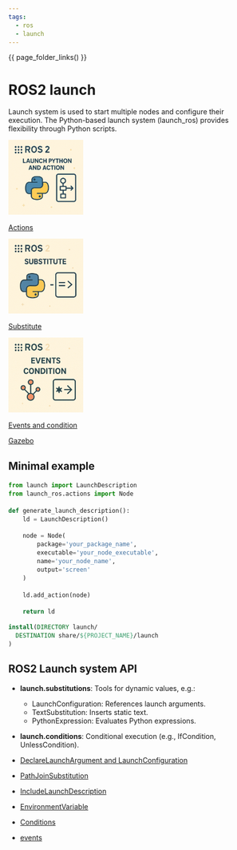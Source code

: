 ```yaml
---
tags:
  - ros
  - launch
---
```

{{ page_folder_links() }}

# ROS2 launch
Launch system is used to start multiple nodes and configure their execution. The Python-based launch system (launch_ros) provides flexibility through Python scripts.


<div class="grid-container">
        <div class="grid-item">
        <a href="launch_actions">
            <img src="images/launch_Actions.png" width="150" height="150">
            <p>Actions</p>
             </a>
        </div>
    <div class="grid-item">
        <a href="launch_substitute">
        <img src="images/launch_substitute.png" width="150" height="150" >
        <p>Substitute</p>
        </a>
    </div>
    <div class="grid-item">
        <a href="launch_events_and_condition">
        <img src="images/launch_events_and_condition.png" width="150" height="150">
        <p>Events and condition</p>
        </a>
    </div>
     <div class="grid-item">
        <a href="gazebo">
        <p>Gazebo</p>
        </a>
    </div>

</div>

## Minimal example
```python title="minimal launch file to run ros2 node"
from launch import LaunchDescription
from launch_ros.actions import Node

def generate_launch_description():
    ld = LaunchDescription()

    node = Node(
        package='your_package_name',
        executable='your_node_executable',
        name='your_node_name',
        output='screen'
    )

    ld.add_action(node)
    
    return ld
```

```cmake title="cmake copy launch to share"
install(DIRECTORY launch/
  DESTINATION share/${PROJECT_NAME}/launch
)
```

## ROS2 Launch system API



- **launch.substitutions**: Tools for dynamic values, e.g.:
    - LaunchConfiguration: References launch arguments.
    - TextSubstitution: Inserts static text.
    - PythonExpression: Evaluates Python expressions.
- **launch.conditions**: Conditional execution (e.g., IfCondition, UnlessCondition).

- [DeclareLaunchArgument and LaunchConfiguration](launch_config_and_argument.md)
- [PathJoinSubstitution](launch_path_and_paramfile.md)
- [IncludeLaunchDescription](launch_include_demo.md)
- [EnvironmentVariable](environment_variable.md)
- [Conditions]()
- [events]()